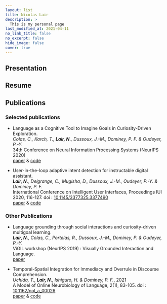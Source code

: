 ```yaml
---
layout: list
title: Nicolas Lair
description: >
  This is my personal page
last_modified_at: 2021-04-11
no_link_title: false 
no_excerpt: false 
hide_image: false
cover: true
---
```

## Presentation 

## Resume<a name="resume"></a>

## Publications<a name="publications"></a>

### Selected publications

* Language as a Cognitive Tool to Imagine Goals in Curiosity-Driven Exploration.  
_Colas, C., Karch, T., **Lair, N.**, Dussoux, J.-M., Dominey, P. F. & Oudeyer, P.-Y._  
34th Conference on Neural Information Processing Systems (NeurIPS 2020)  
[paper](https://papers.nips.cc/paper/2020/file/274e6fcf4a583de4a81c6376f17673e7-Paper.pdf) & [code](https://github.com/flowersteam/Imagine)

* User-in-the-loop adaptive intent detection for instructable digital assistant.  
_**Lair, N.**, Delgrange, C., Mugisha, D., Dussoux, J.-M., Oudeyer, P.-Y. & Dominey, P. F._  
International Conference on Intelligent User Interfaces, Proceedings IUI 2020, 116-127. doi : [10.1145/3377325.3377490](http://doi.org/10.1145/3377325.3377490)  
[paper](https://arxiv.org/abs/2001.06007) & [code](https://github.com/nicolas-lair/AidMe)

### Other Publications

* Language grounding through social interactions and curiosity-driven multigoal learning.  
_**Lair, N.**, Colas, C., Portelas, R., Dussoux, J.-M., Dominey, P. & Oudeyer, P.-Y._  
ViGIL workshop (NeurIPS 2019) : Visually Grounded Interaction and Language.  
[paper](https://arxiv.org/abs/1911.03219)

* Temporal-Spatial Integration for Immediacy and Overrule in Discourse Comprehension.  
_Uchida, T., **Lair, N.**, Ishiguro, H. & Dominey, P. F._, 2021  
A Model of Online Neurobiology of Language, 2(1), 83-105. doi : [10.1162/nol_a_00026](http://doi.org/10.1162/nol_a_00026)  
[paper](https://direct.mit.edu/nol/article/2/1/83/95859) & [code](https://github.com/nicolas-lair/DiscourseOverrule)  
